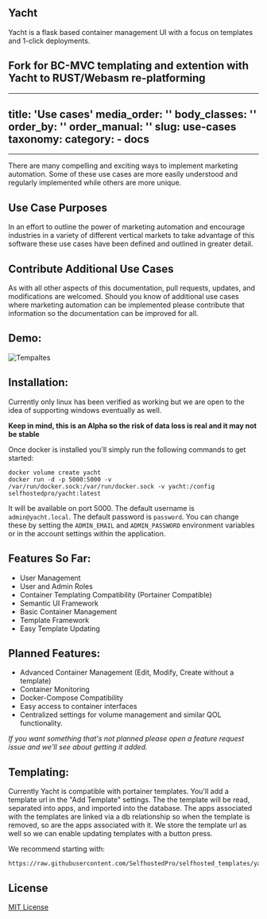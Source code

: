 ## Yacht
Yacht is a flask based container management UI with a focus on templates and 1-click deployments.

## Fork for BC-MVC templating and extention with Yacht to RUST/Webasm re-platforming

---
title: 'Use cases'
media_order: ''
body_classes: ''
order_by: ''
order_manual: ''
slug: use-cases
taxonomy:
    category:
        - docs
---

------------

There are many compelling and exciting ways to implement marketing automation. Some of these use cases are more easily understood and regularly implemented while others are more unique.

## Use Case Purposes

In an effort to outline the power of marketing automation and encourage industries in a variety of different vertical markets to take advantage of this software these use cases have been defined and outlined in greater detail.

## Contribute Additional Use Cases

As with all other aspects of this documentation, pull requests, updates, and modifications are welcomed. Should you know of additional use cases where marketing automation can be implemented please contribute that information so the documentation can be improved for all.


## Demo:
![Tempaltes](readme_media/Yacht-Demo.gif "templates")

## Installation:
Currently only linux has been verified as working but we are open to the idea of supporting windows eventually as well.

**Keep in mind, this is an Alpha so the risk of data loss is real and it may not be stable**

Once docker is installed you'll simply run the following commands to get started:
```
docker volume create yacht
docker run -d -p 5000:5000 -v /var/run/docker.sock:/var/run/docker.sock -v yacht:/config selfhostedpro/yacht:latest
```
It will be available on port 5000.
The default username is `admin@yacht.local`.
The default password is `password`.
You can change these by setting the `ADMIN_EMAIL` and `ADMIN_PASSWORD` environment variables or in the account settings within the application.

## Features So Far:
* User Management
* User and Admin Roles
* Container Templating Compatibility (Portainer Compatible)
* Semantic UI Framework
* Basic Container Management
* Template Framework
* Easy Template Updating

## Planned Features:
* Advanced Container Management (Edit, Modify, Create without a template)
* Container Monitoring
* Docker-Compose Compatibility
* Easy access to container interfaces
* Centralized settings for volume management and similar QOL functionality.

*If you want something that's not planned please open a feature request issue and we'll see about getting it added.*

## Templating:
Currently Yacht is compatible with portainer templates. You'll add a template url in the "Add Template" settings. The the template will be read, separated into apps, and imported into the database. The apps associated with the templates are linked via a db relationship so when the template is removed, so are the apps associated with it. We store the template url as well so we can enable updating templates with a button press.

We recommend starting with: 
```
https://raw.githubusercontent.com/SelfhostedPro/selfhosted_templates/yacht/Template/template.json
```

## License
[MIT License](LICENSE.md)
